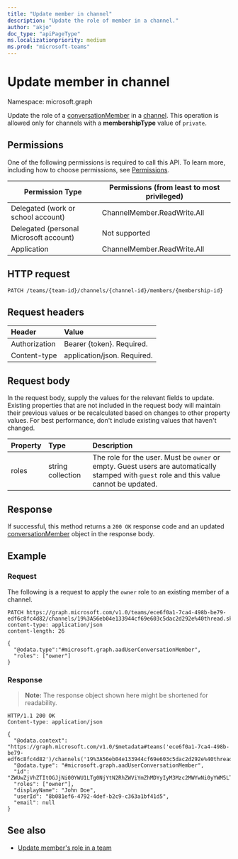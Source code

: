 ```yaml
---
title: "Update member in channel"
description: "Update the role of member in a channel."
author: "akjo"
doc_type: "apiPageType"
ms.localizationpriority: medium
ms.prod: "microsoft-teams"
---
```


# Update member in channel

Namespace: microsoft.graph

Update the role of a [conversationMember](../resources/conversationmember.md) in a [channel](../resources/channel.md). This operation is allowed only for channels with a **membershipType** value of `private`.

## Permissions

One of the following permissions is required to call this API. To learn more, including how to choose permissions, see [Permissions](/graph/permissions-reference).

|Permission Type|Permissions (from least to most privileged)|
|---------|-------------|
|Delegated (work or school account)|ChannelMember.ReadWrite.All |
|Delegated (personal Microsoft account)|Not supported|
|Application|ChannelMember.ReadWrite.All |

## HTTP request
<!-- { "blockType": "ignored"} -->
```http
PATCH /teams/{team-id}/channels/{channel-id}/members/{membership-id}
```

## Request headers

| Header       | Value |
|:---------------|:--------|
| Authorization  | Bearer {token}. Required.  |
| Content-type | application/json. Required. |

## Request body

In the request body, supply the values for the relevant fields to update. Existing properties that are not included in the request body will maintain their previous values or be recalculated based on changes to other property values. For best performance, don't include existing values that haven't changed.

| Property   | Type |Description|
|:---------------|:--------|:----------|
|roles|string collection|The role for the user. Must be `owner` or empty. Guest users are automatically stamped with `guest` role and this value cannot be updated. |

## Response

If successful, this method returns a `200 OK` response code and an updated [conversationMember](../resources/conversationmember.md) object in the response body.

## Example

### Request

The following is a request to apply the `owner` role to an existing member of a channel.


<!-- {
  "blockType": "request",
  "name": "update_member_1"
} -->
```http
PATCH https://graph.microsoft.com/v1.0/teams/ece6f0a1-7ca4-498b-be79-edf6c8fc4d82/channels/19%3A56eb04e133944cf69e603c5dac2d292e%40thread.skype/members/ZWUwZjVhZTItOGJjNi00YWU1LTg0NjYtN2RhZWViYmZhMDYyIyM3Mzc2MWYwNi0yYWM5LTQ2OWMtOWYxMC0yNzlhOGNjMjY3Zjk=
content-type: application/json
content-length: 26

{
  "@odata.type":"#microsoft.graph.aadUserConversationMember",
  "roles": ["owner"]
}
```


### Response

>**Note:** The response object shown here might be shortened for readability. 
<!-- {
  "blockType": "response",
  "truncated": true,
  "@odata.type": "microsoft.graph.conversationMember"
} -->
```http
HTTP/1.1 200 OK
Content-type: application/json

{
  "@odata.context": "https://graph.microsoft.com/v1.0/$metadata#teams('ece6f0a1-7ca4-498b-be79-edf6c8fc4d82')/channels('19%3A56eb04e133944cf69e603c5dac2d292e%40thread.skype')/members/microsoft.graph.aadUserConversationMember/$entity",
  "@odata.type": "#microsoft.graph.aadUserConversationMember",
  "id": "ZWUwZjVhZTItOGJjNi00YWU1LTg0NjYtN2RhZWViYmZhMDYyIyM3Mzc2MWYwNi0yYWM5LTQ2OWMtOWYxMC0yNzlhOGNjMjY3Zjk=",
  "roles": ["owner"],
  "displayName": "John Doe",
  "userId": "8b081ef6-4792-4def-b2c9-c363a1bf41d5",
  "email": null
}
```
## See also

- [Update member's role in a team](team-update-members.md)
<!-- uuid: 8fcb5dbc-d5aa-4681-8e31-b001d5168d79
2015-10-25 14:57:30 UTC -->
<!--
{
  "type": "#page.annotation",
  "description": "update role of channel member",
  "keywords": "",
  "section": "documentation",
  "tocPath": "",
  "suppressions": [
  ]
}
-->
